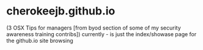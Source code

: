 # cherokeejb.github.io
(3 OSX Tips for managers [from byod section of some of my security awareness training contribs]) currently - is just the index/showase page for the github.io site browsing
